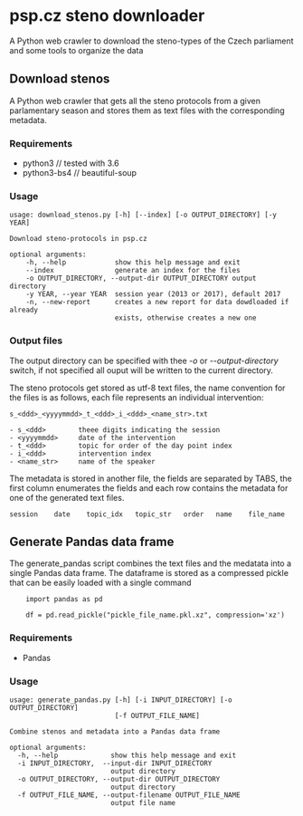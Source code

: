 # psp.cz steno downloader
A Python web crawler to download the steno-types of the Czech parliament and some tools to organize the data

## Download stenos
A Python web crawler that gets all the steno protocols from a given parlamentary season and stores them as text files with the corresponding metadata.


### Requirements
 - python3        // tested with 3.6
 - python3-bs4    // beautiful-soup
 
### Usage

    usage: download_stenos.py [-h] [--index] [-o OUTPUT_DIRECTORY] [-y YEAR]

    Download steno-protocols in psp.cz

    optional arguments:
        -h, --help            show this help message and exit
        --index               generate an index for the files
        -o OUTPUT_DIRECTORY, --output-dir OUTPUT_DIRECTORY output directory
        -y YEAR, --year YEAR  session year (2013 or 2017), default 2017
        -n, --new-report      creates a new report for data dowdloaded if already
                              exists, otherwise creates a new one

### Output files

The output directory can be specified with thee *-o* or *--output-directory* switch, if not specified all ouput will be written to the current directory.

The steno protocols get stored as utf-8 text files, the name convention for the files is as follows, each file represents an individual intervention:

    s_<ddd>_<yyyymmdd>_t_<ddd>_i_<ddd>_<name_str>.txt
         
    - s_<ddd>        theee digits indicating the session
    - <yyyymmdd>     date of the intervention
    - t_<ddd>        topic for order of the day point index
    - i_<ddd>        intervention index
    - <name_str>     name of the speaker

The metadata is stored in another file, the fields are separated by TABS, the first column enumerates the fields and each row contains the metadata for one of the generated text files.

  ```session	date	topic_idx	topic_str	order	name	file_name```

## Generate Pandas data frame

The generate_pandas script combines the text files and the medatata into a single Pandas data frame. The dataframe is stored as a compressed pickle that can be easily loaded with a single command

~~~~~~~~~~{.py}
    import pandas as pd

    df = pd.read_pickle("pickle_file_name.pkl.xz", compression='xz')
~~~~~~~~~~

### Requirements

  - Pandas

### Usage

    usage: generate_pandas.py [-h] [-i INPUT_DIRECTORY] [-o OUTPUT_DIRECTORY]
                              [-f OUTPUT_FILE_NAME]

    Combine stenos and metadata into a Pandas data frame

    optional arguments:
      -h, --help             show this help message and exit
      -i INPUT_DIRECTORY,  --input-dir INPUT_DIRECTORY
                             output directory
      -o OUTPUT_DIRECTORY, --output-dir OUTPUT_DIRECTORY
                             output directory
      -f OUTPUT_FILE_NAME, --output-filename OUTPUT_FILE_NAME
                             output file name
